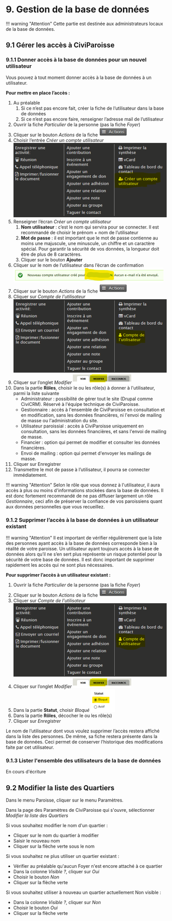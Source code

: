 # 9. Gestion de la base de données

!!! warning "Attention" 
    Cette partie est destinée aux administrateurs locaux de la base de données.

## 9.1 Gérer les accès à CiviParoisse

### 9.1.1 Donner accès à la base de données pour un nouvel utilisateur
Vous pouvez à tout moment donner accès à la base de données à un utilisateur.

**Pour mettre en place l’accès :**

1. Au préalable
   1. Si ce n’est pas encore fait, créer la fiche de l’utilisateur dans la base de données
   2. Si ce n’est pas encore faire, renseigner l’adresse mail de l’utilisateur
2. Ouvrir la fiche *Particulier* de la personne (pas la fiche *Foyer*)
3. Cliquer sur le bouton *Actions* de la fiche ![bouton Actions](img/bouton_action.png)
4. Choisir l’entrée *Créer un compte utilisateur* ![écran Actions](img/ecran_actions.png)
5. Renseigner l’écran *Créer un compte utilisateur*
   1. **Nom utilisateur** : c’est le nom qui servira pour se connecter. Il est recommandé de choisir le prénom + nom de l’utilisateur
   2. **Mot de passe** : il est important que le mot de passe contienne au moins une majuscule, une minuscule, un chiffre et un caractère spécial. Pour garantir la sécurité de vos données, la longueur doit être de plus de 8 caractères.
   3. Cliquer sur le bouton **Ajouter**
6. Cliquer sur le nom de l’utilisateur dans l’écran de confirmation ![confirmation du nouvel utilisateur](img/confirmation_new_utilisateur.png)
7. Cliquer sur le bouton *Actions* de la fiche ![bouton Actions](img/bouton_action.png)
8. Cliquer sur *Compte de l'utilisateur* ![écran Actions](img/ecran_actions_deux.png)
9. Cliquer sur l’onglet *Modifier* ![bouton Modifier](img/bouton_voir_modifier_user.png)
10. Dans la partie **Rôles**, choisir le ou les rôle(s) à donner à l'utilisateur, parmi la liste suivante
      * Administrateur : possibilité de gérer tout le site (Drupal comme CiviCRM). Réservé à l'équipe technique de CiviParoisse.
      * Gestionnaire : accès à l'ensemble de CiviParoisse en consultation et en modification, sans les données financières, ni l'envoi de mailing de masse ou l'administration du site.
      * Utilisateur paroissial : accès à CiviParoisse uniquement en consultation, sans les données financières, et sans l'envoi de mailing de masse.
      * Financier : option qui permet de modifier et consulter les données financières.
      * Envoi de mailing : option qui permet d'envoyer les mailings de masse.
11. Cliquer sur Enregistrer
12. Transmettre le mot de passe à l’utilisateur, il pourra se connecter immédiatement.

!!! warning "Attention"
    Selon le rôle que vous donnez à l'utilisateur, il aura accès à plus ou moins d'informations stockées dans la base de données. Il est donc fortement recommandé de ne pas diffuser largement un rôle *Gestionnaire*, ceci afin de préserver la confiance de vos paroissiens quant aux données personnelles que vous recueillez.


### 9.1.2 Supprimer l’accès à la base de données à un utilisateur existant

!!! warning "Attention"
    Il est important de vérifier régulièrement que la liste des personnes ayant accès à la base de données corresponde bien à la réalité de votre paroisse. Un utilisateur ayant toujours accès à la base de données alors qu’il ne s’en sert plus représente un risque potentiel pour la sécurité de votre base de données. Il est donc important de supprimer rapidement les accès qui ne sont plus nécessaires.

**Pour supprimer l’accès à un utilisateur existant :**

1. Ouvrir la fiche *Particulier* de la personne (pas la fiche *Foyer*)
2. Cliquer sur le bouton *Actions* de la fiche ![bouton Actions](img/bouton_action.png)
3. Cliquer sur *Compte de l'utilisateur* ![écran Actions](img/ecran_actions_deux.png)
4. Cliquer sur l’onglet *Modifier* ![bouton Modifier](img/bouton_voir_modifier_user.png)
5. Dans la partie **Statut**, choisir *Bloqué* ![statut_bloque](img/statut_bloque.png)
6. Dans la partie **Rôles**, décocher le ou les rôle(s)
7. Cliquer sur *Enregistrer*

Le nom de l’utilisateur dont vous voulez supprimer l’accès restera affiché dans la liste des personnes. De même, sa fiche restera présente dans la base de données. Ceci permet de conserver l’historique des modifications faite par cet utilisateur.

### 9.1.3 Lister l'ensemble des utilisateurs de la base de données

En cours d'écriture


## 9.2 Modifier la liste des Quartiers

Dans le menu Paroisse, cliquer sur le menu Paramètres.

Dans la page des Paramètres de CiviParoisse qui s'ouvre, sélectionner *Modifier la liste des Quartiers*

Si vous souhaitez modifier le nom d'un quartier :
* Cliquer sur le nom du quartier à modifier
* Saisir le nouveau nom
* Cliquer sur la flèche verte sous le nom
 
Si vous souhaitez ne plus utiliser un quartier existant :
* Vérifier au préalable qu'aucun Foyer n'est encore attaché à ce quartier
* Dans la colonne *Visible ?*, cliquer sur *Oui*
* Choisir le bouton *Non*
* Cliquer sur la flèche verte

Si vous souhaitez utiliser à nouveau un quartier actuellement Non visible :
* Dans la colonne *Visible ?*, cliquer sur *Non*
* Choisir le bouton *Oui*
* Cliquer sur la flèche verte
   
